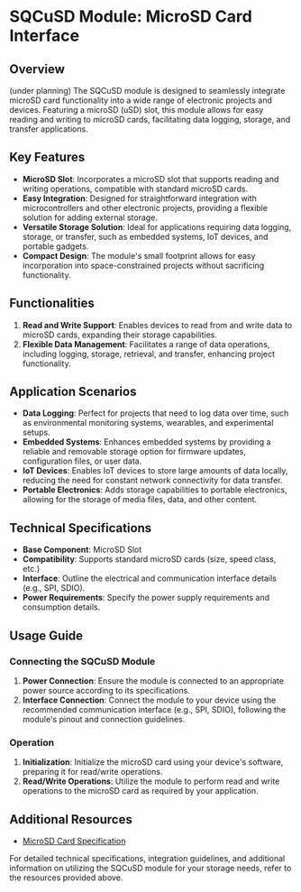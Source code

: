 # SQCuSD Module: MicroSD Card Interface

## Overview

(under planning)
The SQCuSD module is designed to seamlessly integrate microSD card functionality into a wide range of electronic projects and devices. Featuring a microSD (uSD) slot, this module allows for easy reading and writing to microSD cards, facilitating data logging, storage, and transfer applications.

## Key Features

- **MicroSD Slot**: Incorporates a microSD slot that supports reading and writing operations, compatible with standard microSD cards.
- **Easy Integration**: Designed for straightforward integration with microcontrollers and other electronic projects, providing a flexible solution for adding external storage.
- **Versatile Storage Solution**: Ideal for applications requiring data logging, storage, or transfer, such as embedded systems, IoT devices, and portable gadgets.
- **Compact Design**: The module's small footprint allows for easy incorporation into space-constrained projects without sacrificing functionality.

## Functionalities

1. **Read and Write Support**: Enables devices to read from and write data to microSD cards, expanding their storage capabilities.
2. **Flexible Data Management**: Facilitates a range of data operations, including logging, storage, retrieval, and transfer, enhancing project functionality.

## Application Scenarios

- **Data Logging**: Perfect for projects that need to log data over time, such as environmental monitoring systems, wearables, and experimental setups.
- **Embedded Systems**: Enhances embedded systems by providing a reliable and removable storage option for firmware updates, configuration files, or user data.
- **IoT Devices**: Enables IoT devices to store large amounts of data locally, reducing the need for constant network connectivity for data transfer.
- **Portable Electronics**: Adds storage capabilities to portable electronics, allowing for the storage of media files, data, and other content.

## Technical Specifications

- **Base Component**: MicroSD Slot
- **Compatibility**: Supports standard microSD cards (size, speed class, etc.)
- **Interface**: Outline the electrical and communication interface details (e.g., SPI, SDIO).
- **Power Requirements**: Specify the power supply requirements and consumption details.

## Usage Guide

### Connecting the SQCuSD Module

1. **Power Connection**: Ensure the module is connected to an appropriate power source according to its specifications.
2. **Interface Connection**: Connect the module to your device using the recommended communication interface (e.g., SPI, SDIO), following the module's pinout and connection guidelines.

### Operation

1. **Initialization**: Initialize the microSD card using your device's software, preparing it for read/write operations.
2. **Read/Write Operations**: Utilize the module to perform read and write operations to the microSD card as required by your application.

## Additional Resources

- [MicroSD Card Specification](https://github.com/livinghuang/siliqs/blob/main/sqcusd/Yuandi-TF-01A.pdf "Specification for microSD cards")

For detailed technical specifications, integration guidelines, and additional information on utilizing the SQCuSD module for your storage needs, refer to the resources provided above.
